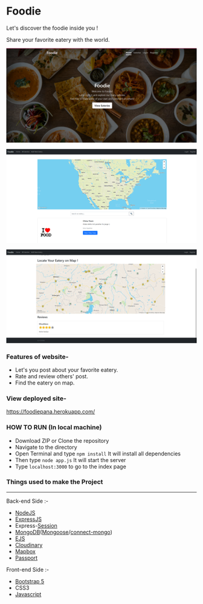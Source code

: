 # Foodie
Let's discover the foodie inside you !

Share your favorite eatery with the world. 




![Screenshot](./public/screenshot/welcome.png?raw=true "Screenshot")

![Screenshot](./public/screenshot/map.png?raw=true "Screenshot")

![Screenshot](./public/screenshot/review.png?raw=true "Screenshot")

### Features of website-
- Let's you post about your favorite eatery.
- Rate and review others' post.
- Find the eatery on map.

### View deployed site- 
https://foodiepana.herokuapp.com/


### HOW TO RUN (In local machine)

- Download ZIP or Clone the repository
- Navigate to the directory
- Open Terminal and type `npm install` It will install all dependencies
- Then type `node app.js` It will start the server
- Type `localhost:3000` to go to the index page


### Things used to make the Project
-------------------------------------------------------------------------------------------------------------
Back-end Side :-
- [NodeJS](https://nodejs.org/en/docs/)
- [ExpressJS](https://expressjs.com/en/4x/api.html)
- Express-[Session](https://github.com/expressjs/session)
- [MongoDB](https://www.mongodb.com/)([Mongoose](mongoosejs.com/docs/)/[connect-mongo](https://www.npmjs.com/package/connect-mongo))
- [EJS](http://ejs.co/)
- [Cloudinary](https://cloudinary.com/documentation)
- [Mapbox](https://docs.mapbox.com/)
- [Passport](http://passportjs.org/docs)

Front-end Side :-
- [Bootstrap 5](https://getbootstrap.com/)
- CSS3
- [Javascript](https://www.javascript.com/)
